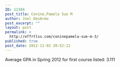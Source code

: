 ```yaml
---
ID: 12384
post_title: Conine,Pamela Sue M
author: Joel DesArmo
post_excerpt: ""
layout: post
permalink: >
  http://effrtlss.com/coninepamela-sue-m-3/
published: true
post_date: 2012-11-02 20:52:12
---
```

<p>Average GPA in Spring 2012 for first course listed: 3.111</p>